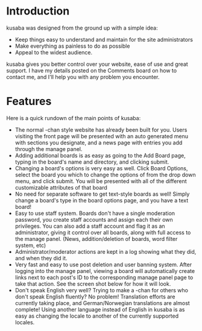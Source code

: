 # Introduction #

kusaba was designed from the ground up with a simple idea:

  * Keep things easy to understand and maintain for the site administrators
  * Make everything as painless to do as possible
  * Appeal to the widest audience.

kusaba gives you better control over your website, ease of use and great support.  I have my details posted on the Comments board on how to contact me, and I'll help you with any problem you encounter.

# Features #

Here is a quick rundown of the main points of kusaba:

  * The normal -chan style website has already been built for you.  Users visiting the front page will be presented with an auto generated menu with sections you designate, and a news page with entries you add through the manage panel.
  * Adding additional boards is as easy as going to the Add Board page, typing in the board's name and directory, and clicking submit.
  * Changing a board's options is very easy as well.  Click Board Options, select the board you which to change the options of from the drop down menu, and click submit.  You will be presented with all of the different customizable attributes of that board
  * No need for separate software to get text-style boards as well!  Simply change a board's type in the board options page, and you have a text board!
  * Easy to use staff system.  Boards don't have a single moderation password, you create staff accounts and assign each their own privileges.  You can also add a staff account and flag it as an administrator, giving it control over all boards, along with full access to the manage panel.  (News, addition/deletion of boards, word filter system, etc)
  * Administrator/moderator actions are kept in a log showing what they did, and when they did it.
  * Very fast and easy to use post deletion and user banning system.  After logging into the manage panel, viewing a board will automatically create links next to each post's ID to the corresponding manage panel page to take that action.  See the screen shot below for how it will look.
  * Don't speak English very well?  Trying to make a -chan for others who don't speak English fluently?  No problem!  Translation efforts are currently taking place, and German/Norwegian translations are almost complete!  Using another language instead of English in kusaba is as easy as changing the locale to another of the currently supported locales.